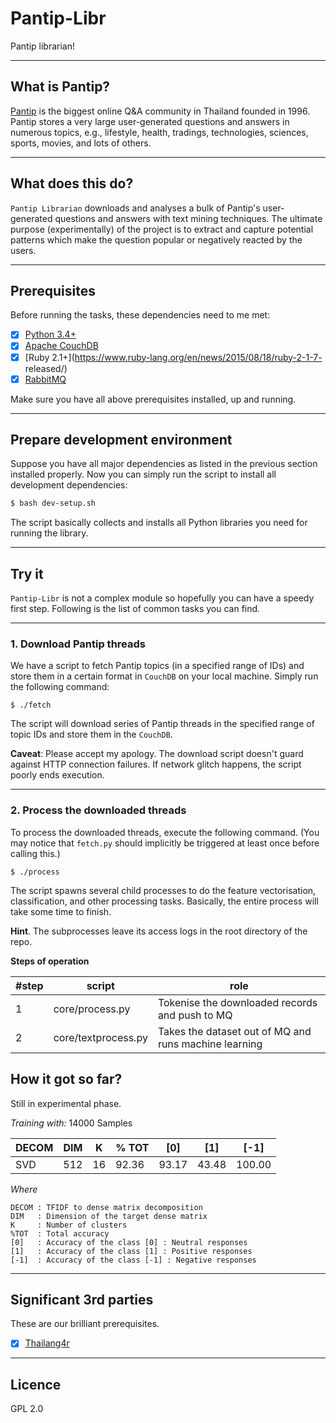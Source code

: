 # Pantip-Libr

Pantip librarian!

---

## What is Pantip?

[Pantip](http://www.pantip.com) is the biggest online Q&A community 
in Thailand founded in 1996. Pantip stores a very large 
user-generated questions and answers in numerous topics, 
e.g., lifestyle, health, tradings, technologies, sciences, 
sports, movies, and lots of others. 

---

## What does this do?

`Pantip Librarian` downloads and analyses a bulk of 
Pantip's user-generated questions and answers with 
text mining techniques. The ultimate purpose (experimentally) 
of the project is to extract and capture potential 
patterns which make the question popular or 
negatively reacted by the users.

---

## Prerequisites

Before running the tasks, these dependencies need to me met:

- [x] [Python 3.4+](https://www.python.org/download/releases/3.4.3/)
- [x] [Apache CouchDB](http://couchdb.apache.org/)
- [x] [Ruby 2.1+](https://www.ruby-lang.org/en/news/2015/08/18/ruby-2-1-7-
released/)
- [x] [RabbitMQ](https://www.rabbitmq.com)

Make sure you have all above prerequisites installed, up and running.

---

## Prepare development environment

Suppose you have all major dependencies as listed in the previous 
section installed properly. Now you can simply run the script 
to install all development dependencies:

```bash
$ bash dev-setup.sh
```

The script basically collects and installs all Python libraries you 
need for running the library.

---

## Try it

`Pantip-Libr` is not a complex module so hopefully you can have a 
speedy first step. Following is the list of common tasks you can 
find.

---

### 1. Download Pantip threads

We have a script to fetch Pantip topics (in a specified range of IDs) 
and store them in a certain format in `CouchDB` on your local machine. 
Simply run the following command:

```
$ ./fetch
```

The script will download series of Pantip threads in the 
specified range of topic IDs and store them in the `CouchDB`.

**Caveat**: Please accept my apology. The download script doesn't 
guard against HTTP connection failures. If network glitch happens, 
the script poorly ends execution.

---

### 2. Process the downloaded threads

To process the downloaded threads, execute the following 
command. (You may notice that `fetch.py` should implicitly 
be triggered at least once before calling this.)

```
$ ./process
```

The script spawns several child processes to do the feature vectorisation, 
classification, and other processing tasks. Basically, the entire 
process will take some time to finish.

**Hint**. The subprocesses leave its access logs in the root directory 
of the repo.

**Steps of operation**

| #step | script | role |
|----|----|----|
| 1 | core/process.py | Tokenise the downloaded records and push to MQ
| 2 | core/textprocess.py | Takes the dataset out of MQ and runs machine learning


## How it got so far?

Still in experimental phase. 

*Training with:* 14000 Samples

| DECOM | DIM |   K | % TOT |  [0]  |  [1]  |  [-1] |
|-------|-----|-----|-------|-------|-------|-------|
|  SVD  | 512 |  16 | 92.36 | 93.17 | 43.48 | 100.00|

*Where*

```text
DECOM : TFIDF to dense matrix decomposition
DIM   : Dimension of the target dense matrix
K     : Number of clusters
%TOT  : Total accuracy
[0]   : Accuracy of the class [0] : Neutral responses
[1]   : Accuracy of the class [1] : Positive responses
[-1]  : Accuracy of the class [-1] : Negative responses
```

---


## Significant 3rd parties

These are our brilliant prerequisites.

- [x] [Thailang4r](https://github.com/veer66/thailang4r)

---

## Licence

GPL 2.0

